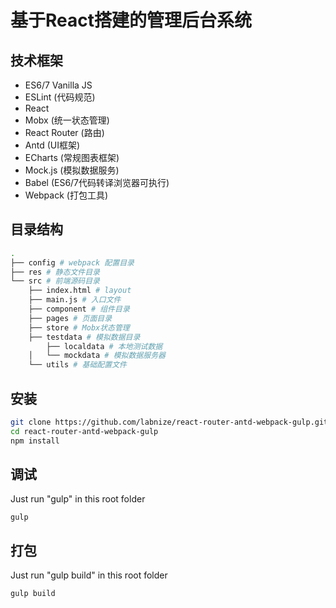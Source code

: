 # 基于React搭建的管理后台系统

## 技术框架

- ES6/7 Vanilla JS
- ESLint (代码规范)
- React
- Mobx (统一状态管理)
- React Router (路由)
- Antd (UI框架)
- ECharts (常规图表框架)
- Mock.js (模拟数据服务)
- Babel (ES6/7代码转译浏览器可执行)
- Webpack (打包工具)

## 目录结构

```bash
.
├── config # webpack 配置目录
├── res # 静态文件目录
└── src # 前端源码目录
    ├── index.html # layout
    ├── main.js # 入口文件
    ├── component # 组件目录
    ├── pages # 页面目录
    ├── store # Mobx状态管理
    ├── testdata # 模拟数据目录
    	├── localdata # 本地测试数据
    │   └── mockdata # 模拟数据服务器
    └── utils # 基础配置文件
```
## 安装

```bash
git clone https://github.com/labnize/react-router-antd-webpack-gulp.git
cd react-router-antd-webpack-gulp
npm install
```

## 调试

Just run "gulp" in this root folder
```
gulp
```

## 打包

Just run "gulp build" in this root folder
```
gulp build
```
